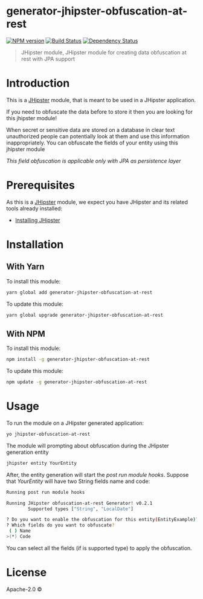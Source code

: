 # generator-jhipster-obfuscation-at-rest
[![NPM version][npm-image]][npm-url] [![Build Status][travis-image]][travis-url] [![Dependency Status][daviddm-image]][daviddm-url]
> JHipster module, JHipster module for creating data obfuscation at rest with JPA support

# Introduction

This is a [JHipster](http://jhipster.github.io/) module, that is meant to be used in a JHipster application.

If you need to obfuscate the data before to store it then you are looking for this jhipster module!

When secret or sensitive data are stored on a database in clear text unauthorized people can potentially look at them and use this information inappropriately. You can obfuscate the fields of your entity using this jhipster module

*This field obfuscation is applicable only with JPA as persistence layer*

# Prerequisites

As this is a [JHipster](http://jhipster.github.io/) module, we expect you have JHipster and its related tools already installed:

- [Installing JHipster](https://jhipster.github.io/installation.html)

# Installation

## With Yarn

To install this module:

```bash
yarn global add generator-jhipster-obfuscation-at-rest
```

To update this module:

```bash
yarn global upgrade generator-jhipster-obfuscation-at-rest
```

## With NPM

To install this module:

```bash
npm install -g generator-jhipster-obfuscation-at-rest
```

To update this module:

```bash
npm update -g generator-jhipster-obfuscation-at-rest
```

# Usage

To run the module on a JHipster generated application:
```bash
yo jhipster-obfuscation-at-rest
```

The module will prompting about obfuscation during the JHipster generation entity
```bash
jhipster entity YourEntity
```
After, the entity generation will start the *post run module hooks*.
Suppose that *YourEntity* will have two String fields name and code:
```bash
Running post run module hooks

Running JHipster obfuscation-at-rest Generator! v0.2.1
        Supported types ["String", "LocalDate"]

? Do you want to enable the obfuscation for this entity(EntityExample)? Yes
? Which fields do you want to obfuscate?
 ( ) Name
>(*) Code
```
You can select all the fields (if is supported type) to apply the obfuscation.

# License

Apache-2.0 ©


[npm-image]: https://img.shields.io/npm/v/generator-jhipster-obfuscation-at-rest.svg
[npm-url]: https://npmjs.org/package/generator-jhipster-obfuscation-at-rest
[travis-image]: https://travis-ci.org/rsistbloc/generator-jhipster-obfuscation-at-rest.svg?branch=master
[travis-url]: https://travis-ci.org/rsistbloc/generator-jhipster-obfuscation-at-rest
[daviddm-image]: https://david-dm.org/rsistbloc/generator-jhipster-obfuscation-at-rest.svg?theme=shields.io
[daviddm-url]: https://david-dm.org/rsistbloc/generator-jhipster-obfuscation-at-rest
